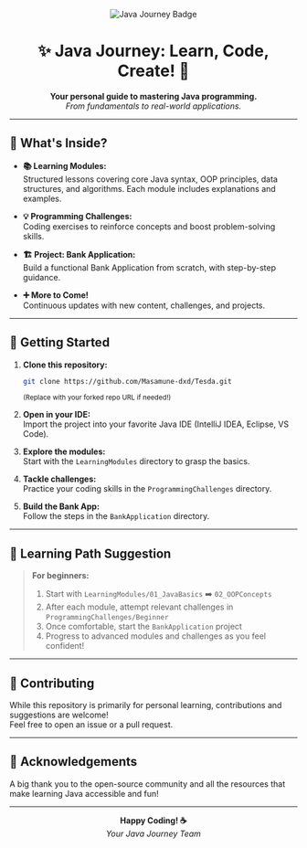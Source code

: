 <p align="center">
  <img src="https://img.shields.io/badge/Java-Journey-blue?style=for-the-badge" alt="Java Journey Badge"/>
</p>

<h1 align="center">✨ Java Journey: Learn, Code, Create! 🚀</h1>

<p align="center">
  <b>Your personal guide to mastering Java programming.</b><br>
  <i>From fundamentals to real-world applications.</i>
</p>

---

## 🎯 What's Inside?

- **📚 Learning Modules:**  
  Structured lessons covering core Java syntax, OOP principles, data structures, and algorithms. Each module includes explanations and examples.

- **💡 Programming Challenges:**  
  Coding exercises to reinforce concepts and boost problem-solving skills.

- **🏗️ Project: Bank Application:**  
  Build a functional Bank Application from scratch, with step-by-step guidance.

- **➕ More to Come!**  
  Continuous updates with new content, challenges, and projects.

---

## 🚀 Getting Started

1. **Clone this repository:**
   ```sh
   git clone https://github.com/Masamune-dxd/Tesda.git
   ```
   <sub>(Replace with your forked repo URL if needed!)</sub>

2. **Open in your IDE:**  
   Import the project into your favorite Java IDE (IntelliJ IDEA, Eclipse, VS Code).

3. **Explore the modules:**  
   Start with the `LearningModules` directory to grasp the basics.

4. **Tackle challenges:**  
   Practice your coding skills in the `ProgrammingChallenges` directory.

5. **Build the Bank App:**  
   Follow the steps in the `BankApplication` directory.

---

## 📖 Learning Path Suggestion

> **For beginners:**  
> 1. Start with `LearningModules/01_JavaBasics` ➡️ `02_OOPConcepts`  
> 2. After each module, attempt relevant challenges in `ProgrammingChallenges/Beginner`  
> 3. Once comfortable, start the `BankApplication` project  
> 4. Progress to advanced modules and challenges as you feel confident!

---

## 🤝 Contributing

While this repository is primarily for personal learning, contributions and suggestions are welcome!  
Feel free to open an issue or a pull request.

---

## 🙏 Acknowledgements

A big thank you to the open-source community and all the resources that make learning Java accessible and fun!

---

<p align="center"><b>Happy Coding! ☕</b><br>
<i>Your Java Journey Team</i></p>


